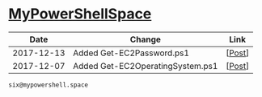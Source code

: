 # [MyPowerShellSpace](http://mypowershell.space/)

Date | Change | Link
--- | --- | ---
2017-12-13 | Added Get-EC2Password.ps1 | [[Post](http://mypowershell.space/index.php/2017/12/13/how-to-get-my-ec2-instance-password/)]
2017-12-07 | Added Get-EC2OperatingSystem.ps1 | [[Post](http://mypowershell.space/index.php/2017/12/07/get-os-of-the-instance-or-gods-forbid-sql-version/)]

    six@mypowershell.space